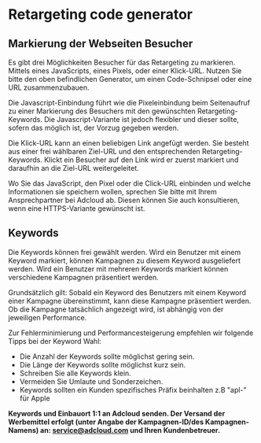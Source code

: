 
# Retargeting code generator

## Markierung der Webseiten Besucher

Es gibt drei Möglichkeiten Besucher für das Retargeting zu markieren.
Mittels eines JavaScripts, eines Pixels, oder einer Klick-URL. Nutzen
Sie bitte den oben befindlichen Generator, um einen Code-Schnipsel
oder eine URL zusammenzubauen.

Die Javascript-Einbindung führt wie die Pixeleinbindung beim
Seitenaufruf zu einer Markierung des Besuchers mit den gewünschten
Retargeting-Keywords. Die Javascript-Variante ist jedoch flexibler
und dieser sollte, sofern das möglich ist, der Vorzug gegeben werden.

Die Klick-URL kann an einen beliebigen Link angefügt werden. Sie
besteht aus einer frei wählbaren Ziel-URL und den entsprechenden
Retargeting-Keywords. Klickt ein Besucher auf den Link wird er zuerst
markiert und daraufhin an die  Ziel-URL weitergeleitet.

Wo Sie das JavaScript, den Pixel oder die Click-URL einbinden und
welche Informationen sie speichern wollen, sprechen Sie bitte mit
Ihrem Ansprechpartner bei Adcloud ab. Diesen können Sie auch
konsultieren, wenn eine HTTPS-Variante gewünscht ist.

## Keywords

Die Keywords können frei gewählt werden. Wird ein Benutzer mit einem
Keyword markiert, können Kampagnen zu diesem Keyword ausgeliefert
werden. Wird ein Benutzer mit mehreren Keywords markiert können
verschiedene Kampagnen präsentiert werden.

Grundsätzlich gilt: Sobald ein Keyword des Benutzers mit einem Keyword
einer Kampagne übereinstimmt, kann diese Kampagne präsentiert werden.
Ob die Kampagne tatsächlich angezeigt wird, ist abhängig von der
jeweiligen Performance.

Zur Fehlerminimierung und Performancesteigerung empfehlen wir folgende
Tipps bei der Keyword Wahl:

*    Die Anzahl der Keywords sollte möglichst gering sein.
*    Die Länge der Keywords sollte möglichst kurz sein.
*    Schreiben Sie alle Keywords klein.
*    Vermeiden Sie Umlaute und Sonderzeichen.
*    Keywords sollten ein Kunden spezifisches Präfix beinhalten z.B
     "apl-" für Apple

**Keywords und Einbauort 1:1 an Adcloud senden. Der Versand der
Werbemittel erfolgt (unter Angabe der Kampagnen-ID/des Kampagnen-Namens)
an: service@adcloud.com und Ihren Kundenbetreuer.**
